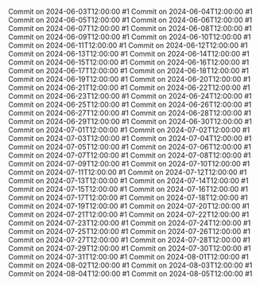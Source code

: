 Commit on 2024-06-03T12:00:00 #1
Commit on 2024-06-04T12:00:00 #1
Commit on 2024-06-05T12:00:00 #1
Commit on 2024-06-06T12:00:00 #1
Commit on 2024-06-07T12:00:00 #1
Commit on 2024-06-08T12:00:00 #1
Commit on 2024-06-09T12:00:00 #1
Commit on 2024-06-10T12:00:00 #1
Commit on 2024-06-11T12:00:00 #1
Commit on 2024-06-12T12:00:00 #1
Commit on 2024-06-13T12:00:00 #1
Commit on 2024-06-14T12:00:00 #1
Commit on 2024-06-15T12:00:00 #1
Commit on 2024-06-16T12:00:00 #1
Commit on 2024-06-17T12:00:00 #1
Commit on 2024-06-18T12:00:00 #1
Commit on 2024-06-19T12:00:00 #1
Commit on 2024-06-20T12:00:00 #1
Commit on 2024-06-21T12:00:00 #1
Commit on 2024-06-22T12:00:00 #1
Commit on 2024-06-23T12:00:00 #1
Commit on 2024-06-24T12:00:00 #1
Commit on 2024-06-25T12:00:00 #1
Commit on 2024-06-26T12:00:00 #1
Commit on 2024-06-27T12:00:00 #1
Commit on 2024-06-28T12:00:00 #1
Commit on 2024-06-29T12:00:00 #1
Commit on 2024-06-30T12:00:00 #1
Commit on 2024-07-01T12:00:00 #1
Commit on 2024-07-02T12:00:00 #1
Commit on 2024-07-03T12:00:00 #1
Commit on 2024-07-04T12:00:00 #1
Commit on 2024-07-05T12:00:00 #1
Commit on 2024-07-06T12:00:00 #1
Commit on 2024-07-07T12:00:00 #1
Commit on 2024-07-08T12:00:00 #1
Commit on 2024-07-09T12:00:00 #1
Commit on 2024-07-10T12:00:00 #1
Commit on 2024-07-11T12:00:00 #1
Commit on 2024-07-12T12:00:00 #1
Commit on 2024-07-13T12:00:00 #1
Commit on 2024-07-14T12:00:00 #1
Commit on 2024-07-15T12:00:00 #1
Commit on 2024-07-16T12:00:00 #1
Commit on 2024-07-17T12:00:00 #1
Commit on 2024-07-18T12:00:00 #1
Commit on 2024-07-19T12:00:00 #1
Commit on 2024-07-20T12:00:00 #1
Commit on 2024-07-21T12:00:00 #1
Commit on 2024-07-22T12:00:00 #1
Commit on 2024-07-23T12:00:00 #1
Commit on 2024-07-24T12:00:00 #1
Commit on 2024-07-25T12:00:00 #1
Commit on 2024-07-26T12:00:00 #1
Commit on 2024-07-27T12:00:00 #1
Commit on 2024-07-28T12:00:00 #1
Commit on 2024-07-29T12:00:00 #1
Commit on 2024-07-30T12:00:00 #1
Commit on 2024-07-31T12:00:00 #1
Commit on 2024-08-01T12:00:00 #1
Commit on 2024-08-02T12:00:00 #1
Commit on 2024-08-03T12:00:00 #1
Commit on 2024-08-04T12:00:00 #1
Commit on 2024-08-05T12:00:00 #1

